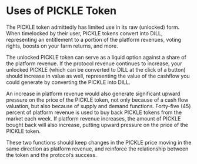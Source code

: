 # Uses of PICKLE Token

The PICKLE token admittedly has limited use in its raw (unlocked) form. When timelocked by their user,  PICKLE tokens convert into DILL, representing an entitlement to a portion of the platform revenues, voting rights, boosts on your farm returns, and more.&#x20;

The unlocked PICKLE token can serve as a liquid option against a share of the platform revenue. If the protocol revenue continues to increase, your unlocked PICKLE (which can be converted to DILL at the click of a button) should increase in value as well, representing the value of the cashflow you could generate by converting the PICKLE into DILL.&#x20;

An increase in platform revenue would also generate significant upward pressure on the price of the PICKLE token, not only because of a cash flow valuation, but also because of supply and demand functions. Forty-five (45) percent of platform revenue is used to buy back PICKLE tokens from the market each week. If platform revenue increases, the amount of PICKLE bought back will also increase, putting upward pressure on the price of the PICKLE token.&#x20;

These two functions should keep changes in the PICKLE price moving in the same direction as platform revenue, and reinforce the relationship between the token and the protocol’s success.
